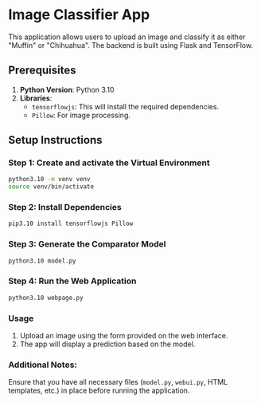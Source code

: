 # Image Classifier App

This application allows users to upload an image and classify it as either "Muffin" or "Chihuahua". The backend is built using Flask and TensorFlow.

## Prerequisites

1. **Python Version**: Python 3.10
2. **Libraries**:
   - `tensorflowjs`: This will install the required dependencies.
   - `Pillow`: For image processing.

## Setup Instructions

### Step 1: Create  and activate the Virtual Environment

```bash
python3.10 -m venv venv
source venv/bin/activate
```

### Step 2: Install Dependencies

```bash
pip3.10 install tensorflowjs Pillow
```

### Step 3: Generate the Comparator Model
```bash
python3.10 model.py
```

### Step 4: Run the Web Application
```bash
python3.10 webpage.py
```

### Usage
1. Upload an image using the form provided on the web interface.
2. The app will display a prediction based on the model.

### Additional Notes:
Ensure that you have all necessary files (`model.py`, `webui.py`, HTML templates, etc.) in place before running the application.
